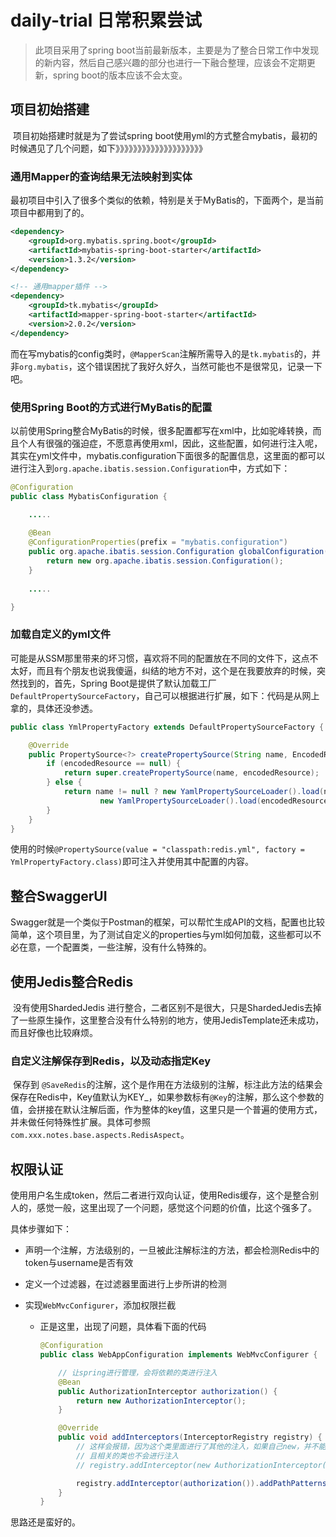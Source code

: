 # daily-trial 日常积累尝试

> 此项目采用了spring boot当前最新版本，主要是为了整合日常工作中发现的新内容，然后自己感兴趣的部分也进行一下融合整理，应该会不定期更新，spring boot的版本应该不会太变。



## 项目初始搭建

​	项目初始搭建时就是为了尝试spring boot使用yml的方式整合mybatis，最初的时候遇见了几个问题，如下》》》》》》》》》》》》》》》》》》》》

### 通用Mapper的查询结果无法映射到实体

​	最初项目中引入了很多个类似的依赖，特别是关于MyBatis的，下面两个，是当前项目中都用到了的。

```xml
<dependency>
    <groupId>org.mybatis.spring.boot</groupId>
    <artifactId>mybatis-spring-boot-starter</artifactId>
    <version>1.3.2</version>
</dependency>

<!-- 通用mapper插件 -->
<dependency>
    <groupId>tk.mybatis</groupId>
    <artifactId>mapper-spring-boot-starter</artifactId>
    <version>2.0.2</version>
</dependency>
```

而在写mybatis的config类时，`@MapperScan`注解所需导入的是`tk.mybatis`的，并非`org.mybatis`，这个错误困扰了我好久好久，当然可能也不是很常见，记录一下吧。



### 使用Spring Boot的方式进行MyBatis的配置

​	以前使用Spring整合MyBatis的时候，很多配置都写在xml中，比如驼峰转换，而且个人有很强的强迫症，不愿意再使用xml，因此，这些配置，如何进行注入呢，其实在yml文件中，mybatis.configuration下面很多的配置信息，这里面的都可以进行注入到`org.apache.ibatis.session.Configuration`中，方式如下：

```java
@Configuration
public class MybatisConfiguration {

	.....
	
    @Bean
    @ConfigurationProperties(prefix = "mybatis.configuration")
    public org.apache.ibatis.session.Configuration globalConfiguration() {
        return new org.apache.ibatis.session.Configuration();
    }
	
	.....

}
```



### 加载自定义的yml文件

​	可能是从SSM那里带来的坏习惯，喜欢将不同的配置放在不同的文件下，这点不太好，而且有个朋友也说我傻逼，纠结的地方不对，这个是在我要放弃的时候，突然找到的，首先，Spring Boot是提供了默认加载工厂`DefaultPropertySourceFactory`，自己可以根据进行扩展，如下：代码是从网上拿的，具体还没参透。

```java
public class YmlPropertyFactory extends DefaultPropertySourceFactory {

    @Override
    public PropertySource<?> createPropertySource(String name, EncodedResource encodedResource) throws IOException {
        if (encodedResource == null) {
            return super.createPropertySource(name, encodedResource);
        } else {
            return name != null ? new YamlPropertySourceLoader().load(name, encodedResource.getResource()).get(0) :
                    new YamlPropertySourceLoader().load(encodedResource.getResource().getFilename(), encodedResource.getResource()).get(0);
        }
    }
}
```

​	使用的时候`@PropertySource(value = "classpath:redis.yml", factory = YmlPropertyFactory.class)`即可注入并使用其中配置的内容。



## 整合SwaggerUI

​	Swagger就是一个类似于Postman的框架，可以帮忙生成API的文档，配置也比较简单，这个项目里，为了测试自定义的properties与yml如何加载，这些都可以不必在意，一个配置类，一些注解，没有什么特殊的。



## 使用Jedis整合Redis

​	没有使用ShardedJedis 进行整合，二者区别不是很大，只是ShardedJedis去掉了一些原生操作，这里整合没有什么特别的地方，使用JedisTemplate还未成功，而且好像也比较麻烦。

### 自定义注解保存到Redis，以及动态指定Key

​	保存到    `@SaveRedis`的注解，这个是作用在方法级别的注解，标注此方法的结果会保存在Redis中，Key值默认为KEY_，如果参数标有`@Key`的注解，那么这个参数的值，会拼接在默认注解后面，作为整体的key值，这里只是一个普遍的使用方式，并未做任何特殊性扩展。具体可参照`com.xxx.notes.base.aspects.RedisAspect`。



## 权限认证

​	使用用户名生成token，然后二者进行双向认证，使用Redis缓存，这个是整合别人的，感觉一般，这里出现了一个问题，感觉这个问题的价值，比这个强多了。

具体步骤如下：

* 声明一个注解，方法级别的，一旦被此注解标注的方法，都会检测Redis中的token与username是否有效

* 定义一个过滤器，在过滤器里面进行上步所讲的检测

* 实现`WebMvcConfigurer`，添加权限拦截

  * 正是这里，出现了问题，具体看下面的代码

    ```java
    @Configuration
    public class WebAppConfiguration implements WebMvcConfigurer {
    
        // 让spring进行管理，会将依赖的类进行注入
        @Bean
        public AuthorizationInterceptor authorization() {
            return new AuthorizationInterceptor();
        }
    
        @Override
        public void addInterceptors(InterceptorRegistry registry) {
            // 这样会报错，因为这个类里面进行了其他的注入，如果自己new，并不能放入到sprig的容器
            // 且相关的类也不会进行注入
            // registry.addInterceptor(new AuthorizationInterceptor()).addPathPatterns("/**");
    
            registry.addInterceptor(authorization()).addPathPatterns("/**");
        }
    }
    ```

思路还是蛮好的。







